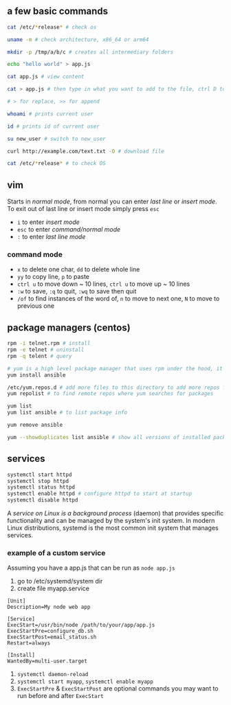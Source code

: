 ## a few basic commands

```bash
cat /etc/*release* # check os

uname -m # check architecture, x86_64 or arm64

mkdir -p /tmp/a/b/c # creates all intermediary folders

echo "hello world" > app.js

cat app.js # view content

cat > app.js # then type in what you want to add to the file, ctrl D to finish

# > for replace, >> for append

whoami # prints current user

id # prints id of current user

su new_user # switch to new_user

curl http://example.com/text.txt -O # download file

cat /etc/*release* # to check OS
```

## vim 

Starts in *normal mode*, from normal you can enter *last line* or *insert mode*. To exit out of last line or insert mode simply press `esc`

- `i` to enter  *insert mode* 
- `esc` to enter *command/normal mode*
- `:` to enter *last line mode*

### command mode

- `x` to delete one char, `dd` to delete whole line
- `yy` to copy line, `p` to paste
- `ctrl u` to move down ~ 10 lines, `ctrl u` to move up ~ 10 lines
- `:w` to save, `:q` to quit, `:wq` to save then quit
- `/of` to find instances of the word of, `n` to move to next one, `N` to move to previous one

## package managers (centos)

```bash
rpm -i telnet.rpm # install
rpm -e telnet # uninstall
rpm -q telent # query

# yum is a high level package manager that uses rpm under the hood, it takes care of dependencies
yum install ansible

/etc/yum.repos.d # add more files to this directory to add more repos for yum to search from
yum repolist # to find remote repos where yum searches for packages

yum list 
yum list ansible # to list package info

yum remove ansible

yum --showduplicates list ansible # show all versions of installed package
```

## services

```bash
systemctl start httpd
systemctl stop httpd
systemctl status httpd
systemctl enable httpd # configure httpd to start at startup
systemctl disable httpd 
```

A *service on Linux is a background process* (daemon) that provides specific functionality and can be managed by the system's init system. In modern Linux distributions, systemd is the most common init system that manages services.

### example of a custom service
Assuming you have a app.js that can be run as `node app.js`
1. go to /etc/systemd/system dir
2. create file myapp.service
```
[Unit]
Description=My node web app

[Service]
ExecStart=/usr/bin/node /path/to/your/app/app.js
ExecStartPre=configure_db.sh
ExecStartPost=email_status.sh
Restart=always

[Install]
WantedBy=multi-user.target 
```
1. `systemctl daemon-reload`
2. `systemctl start myapp`, `systemctl enable myapp`
3. `ExecStartPre` & `ExecStartPost` are optional commands you may want to run before and after `ExecStart`